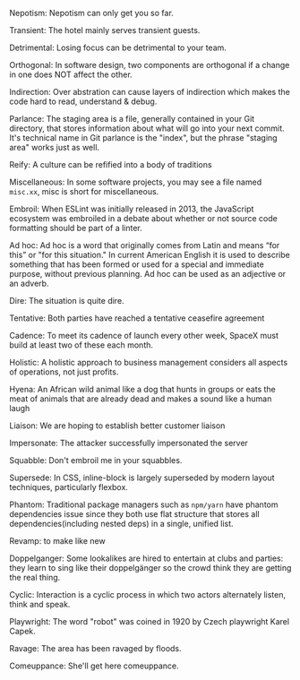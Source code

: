 Nepotism: Nepotism can only get you so far.

Transient: The hotel mainly serves transient guests.

Detrimental: Losing focus can be detrimental to your team.

Orthogonal: In software design, two components are orthogonal if a change in one does NOT affect the other.

Indirection: Over abstration can cause layers of indirection which makes the code hard to read, understand & debug.

Parlance: The staging area is a file, generally contained in your Git directory, that stores information about what will go into your next commit. It's technical name in Git parlance is the "index", but the phrase "staging area" works just as well.

Reify: A culture can be refified into a body of traditions

Miscellaneous: In some software projects, you may see a file named `misc.xx`, misc is short for miscellaneous.

Embroil: When ESLint was initially released in 2013, the JavaScript ecosystem was embroiled in a debate about whether or not source code formatting should be part of a linter.

Ad hoc: Ad hoc is a word that originally comes from Latin and means “for this” or "for this situation." In current American English it is used to describe something that has been formed or used for a special and immediate purpose, without previous planning. Ad hoc can be used as an adjective or an adverb.

Dire: The situation is quite dire.

Tentative: Both parties have reached a tentative ceasefire agreement

Cadence: To meet its cadence of launch every other week, SpaceX must build at least two of these each month.

Holistic: A holistic approach to business management considers all aspects of operations, not just profits.

Hyena: An African wild animal like a dog that hunts in groups or eats the meat of animals that are already dead and makes a sound like a human laugh

Liaison: We are hoping to establish better customer liaison

Impersonate: The attacker successfully impersonated the server

Squabble: Don't embroil me in your squabbles.

Supersede: In CSS, inline-block is largely superseded by modern layout techniques, particularly flexbox.

Phantom: Traditional package managers such as `npm/yarn` have phantom dependencies issue since they both use flat structure that stores all dependencies(including nested deps) in a single, unified list.

Revamp: to make like new

Doppelganger: Some lookalikes are hired to entertain at clubs and parties: they learn to sing like their doppelgänger so the crowd think they are getting the real thing.

Cyclic: Interaction is a cyclic process in which two actors alternately listen, think and speak.

Playwright: The word "robot" was coined in 1920 by Czech playwright Karel Capek.

Ravage: The area has been ravaged by floods.

Comeuppance: She'll get here comeuppance.
